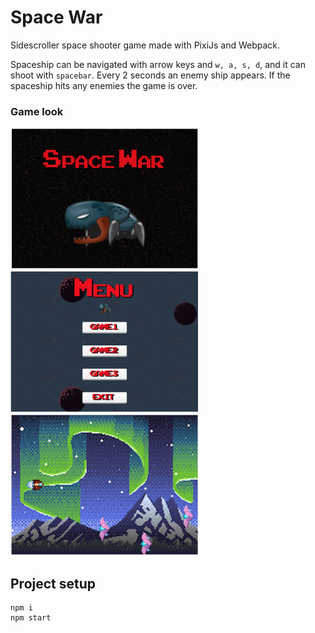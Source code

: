 # Space War

Sidescroller space shooter game made with PixiJs and Webpack.

Spaceship can be navigated with arrow keys and `w, a, s, d`, and it can shoot with `spacebar`. Every 2 seconds an enemy ship appears. If the spaceship hits any enemies the game is over.

### Game look
<img src="src/assets/screenshots/splash_screen.png" width="300" /> <img src="src/assets/screenshots/menu_screen.png" width="300" /> <img src="src/assets/screenshots/game_screeen.png" width="300" />

## Project setup

```
npm i
npm start
```
